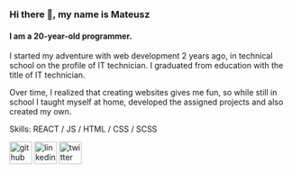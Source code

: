 ### Hi there 👋, my name is Mateusz
#### I am a 20-year-old programmer.
I started my adventure with web development 2 years ago, in technical school on the profile of IT technician.
I graduated from education with the title of IT technician.

Over time, I realized that creating websites gives me fun, so while still in school I taught myself at home, developed the assigned projects and also created my own.

Skills: REACT / JS / HTML / CSS / SCSS



[<img src='https://cdn.jsdelivr.net/npm/simple-icons@3.0.1/icons/github.svg' alt='github' height='40'>](https://github.com/Malelus)  [<img src='https://cdn.jsdelivr.net/npm/simple-icons@3.0.1/icons/linkedin.svg' alt='linkedin' height='40'>](https://www.linkedin.com/in/https://www.linkedin.com/in/mateusz-narowski-39208424b//)  [<img src='https://cdn.jsdelivr.net/npm/simple-icons@3.0.1/icons/twitter.svg' alt='twitter' height='40'>](https://twitter.com/@matin1608)  
